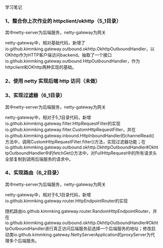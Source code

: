 学习笔记

### 1、整合你上次作业的 httpclient/okhttp（5_1目录）

其中netty-server为后端服务，netty-gateway为网关

netty-gateway中，相对基础代码，新增了io.github.kimmking.gateway.outbound.okhttp.OkhttpOutboundHandler，以OKhttp作为HTTP客户端访问backend。抽取了一个接口io.github.kimmking.gateway.outbound.HttpOutboundHandler，作为httpclient和OKhttp两种实现的基础。

### 2、使用 netty 实现后端 http 访问（未做）

### 3、实现过滤器（6_1目录）

其中netty-server为后端服务，netty-gateway为网关

netty-gateway中，相对于5_1目录代码，新增io.github.kimmking.gateway.filter.HttpRequestFilter的实现io.github.kimmking.gateway.filter.CustomHttpRequestFilter，并在io.github.kimmking.gateway.inbound.HttpInboundHandler的channelRead()方法中，调用CustomHttpRequestFilter.filter()方法，实现过滤器功能；在io.github.kimmking.gateway.outbound.okhttp.OkhttpOutboundHandler#OkhttpOutboundHandler中的fetchGet()方法中，对FullHttpRequest中的所有请求头全部复制到调用后端服务的请求中。

### 4、实现路由（6_2目录）

其中netty-server为后端服务，netty-gateway为网关

netty-gateway中，相对于6_1目录代码，新增io.github.kimmking.gateway.router.HttpEndpointRouter的实现

随机路由io.github.kimmking.gateway.router.RandomHttpEndpointRouter，并在io.github.kimmking.gateway.outbound.okhttp.OkhttpOutboundHandler#OkhttpOutboundHandler进行真正访问后端服务前选择一个后端服务的地址；修改启动类io.github.kimmking.gateway.NettyServerApplication的proxyServer为代理多个后端服务。